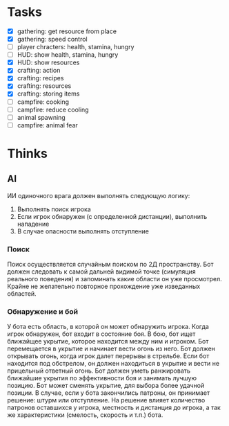 # Tasks

- [x] gathering: get resource from place
- [x] gathering: speed control
- [ ] player chracters: health, stamina, hungry
- [ ] HUD: show health, stamina, hungry
- [x] HUD: show resources
- [x] crafting: action
- [x] crafting: recipes
- [x] crafting: resources
- [x] crafting: storing items
- [ ] campfire: cooking
- [ ] campfire: reduce cooling
- [ ] animal spawning
- [ ] campfire: animal fear

# Thinks

## AI

ИИ одиночного врага должен выполнять следующую логику:
1. Выполнять поиск игрока
2. Если игрок обнаружен (с определенной дистанции), выполнить нападение
3. В случае опасности выполнять отступление

### Поиск 
Поиск осуществляется случайным поиском по 2Д пространству. Бот должен следовать
к самой дальней видимой точке (симуляция реального поведения) и запоминать
какие области он уже просмотрел. Крайне не желательно повторное прохождение уже
изведанных областей.

### Обнаружение и бой
У бота есть область, в которой он может обнаружить игрока. Когда игрок
обнаружен, бот входит в состояние боя. В бою, бот ищет ближайщее укрытие,
которое находится между ним и игроком. Бот перемещается в укрытие и начинает
вести огонь из него.
Бот должен открывать огонь, когда игрок далет перерывы в стрельбе. Если бот
находится под обстрелом, он должен находиться в укрытие и вести не прицельный
ответный огонь.
Бот должен уметь ранжировать ближайшие укрытия по эффективности боя и занимать
лучшую позицию. Бот может сменять укрытие, для выбора более удачной позиции. 
В случае, если у бота закончились патроны, он принимает решение: штурм или
отступление. На решение влияет количество патронов оставшихся у игрока,
местность и дистанция до игрока, а так же характеристики (смелость, скорость и
т.п.) бота.
